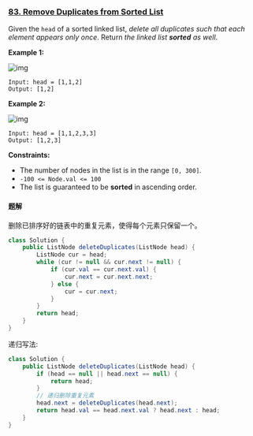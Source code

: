 ### [83. Remove Duplicates from Sorted List](https://leetcode.com/problems/remove-duplicates-from-sorted-list/)

Given the `head` of a sorted linked list, *delete all duplicates such that each element appears only once*. Return *the linked list **sorted** as well*.

 

**Example 1:**

![img](https://assets.leetcode.com/uploads/2021/01/04/list1.jpg)

```
Input: head = [1,1,2]
Output: [1,2]
```

**Example 2:**

![img](https://assets.leetcode.com/uploads/2021/01/04/list2.jpg)

```
Input: head = [1,1,2,3,3]
Output: [1,2,3]
```

 

**Constraints:**

- The number of nodes in the list is in the range `[0, 300]`.
- `-100 <= Node.val <= 100`
- The list is guaranteed to be **sorted** in ascending order.

#### 题解

删除已排序好的链表中的重复元素，使得每个元素只保留一个。

```java
class Solution {
    public ListNode deleteDuplicates(ListNode head) {
 		ListNode cur = head;
        while (cur != null && cur.next != null) {
            if (cur.val == cur.next.val) {
                cur.next = cur.next.next;
            } else {
                cur = cur.next;
            }
        }
        return head;
    }
}
```

递归写法:
```java
class Solution {
    public ListNode deleteDuplicates(ListNode head) {
        if (head == null || head.next == null) {
            return head;
        }
        // 递归删除重复元素
        head.next = deleteDuplicates(head.next);
        return head.val == head.next.val ? head.next : head;
    }
}
```
